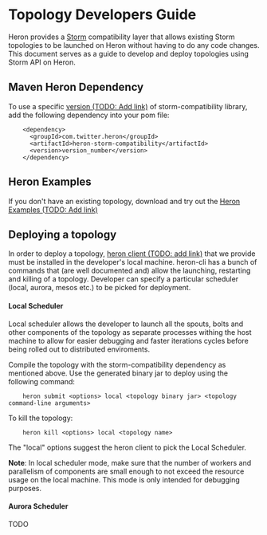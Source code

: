 # Topology Developers Guide

Heron provides a [Storm](http://storm.apache.org/) compatibility layer that
allows existing Storm topologies to be launched on Heron without having to do any code
changes. This document serves as a guide to develop and deploy topologies
using Storm API on Heron.

## Maven Heron Dependency

To use a specific [version (TODO: Add link)]() of storm-compatibility library, add the following dependency into your pom file:

        <dependency>
          <groupId>com.twitter.heron</groupId>
          <artifactId>heron-storm-compatibility</artifactId>
          <version>version_number</version>
        </dependency>


## Heron Examples

If you don't have an existing topology, download and try out the
[Heron Examples (TODO: Add link)]()

## Deploying a topology

In order to deploy a topology, [heron client (TODO: add link)]() that we provide must be
installed in the developer's local machine. heron-cli has a bunch of commands
that (are well documented and) allow the launching, restarting and killing of
a topology. Developer can specify a particular scheduler (local, aurora, mesos etc.)
to be picked for deployment.

#### Local Scheduler

Local scheduler allows the developer to launch all the spouts, bolts and other
components of the topology as separate processes withing the host machine to allow
for easier debugging and faster iterations cycles before being rolled out to distributed
enviroments.

Compile the topology with the storm-compatibility dependency as mentioned above. 
Use the generated binary jar to deploy using the following command:

        heron submit <options> local <topology binary jar> <topology command-line arguments>

To kill the topology:

        heron kill <options> local <topology name>

The "local" options suggest the heron client to pick the Local Scheduler.

**Note**: In local scheduler mode, make sure that the number of workers and parallelism of components 
are small enough to not exceed the resource usage on the local machine. This mode is only intended for 
debugging purposes.

#### Aurora Scheduler

TODO



